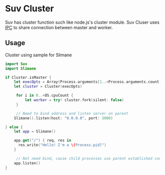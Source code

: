 # Suv Cluster

Suv has cluster function such like node.js's cluster module.
Suv Cluser uses [IPC](https://en.wikipedia.org/wiki/Inter-process_communication) to share connection between master and worker.

## Usage
Cluster using sample for Slimane

```swift
import Suv
import Slimane

if Cluster.isMaster {
    let execOpts = Array(Process.arguments[1..<Process.arguments.count])
    let cluster = Cluster(execOpts)

     for i in 0..<OS.cpuCount {
         let worker = try! cluster.fork(silent: false)
     }

     // Need to bind address and listen server on parent
    Slimane().listen(host: "0.0.0.0", port: 3000)

} else {
    let app = Slimane()

    app.get("/") { req, res in
      res.write("Hello! I'm a \(Process.pid)")
    }

     // Not need bind, cause child processes use parent established connection with IPC.
    app.listen()
}
```
